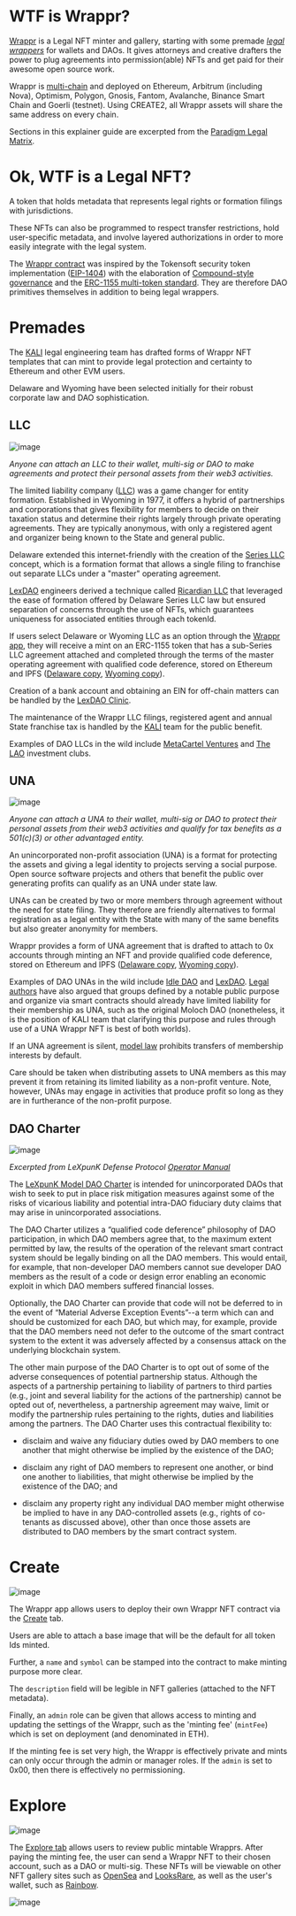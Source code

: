 # WTF is Wrappr?

[Wrappr](https://app.wrappr.wtf/) is a Legal NFT minter and gallery, starting with some premade *[legal wrappers](https://www.paradigm.xyz/2022/06/legal-options-for-daos)* for wallets and DAOs. It gives attorneys and creative drafters the power to plug agreements into permission(able) NFTs and get paid for their awesome open source work.

Wrappr is [multi-chain](https://github.com/kalidao/wrappr-ui/blob/main/src/constants/deployments.ts) and deployed on Ethereum, Arbitrum (including Nova), Optimism, Polygon, Gnosis, Fantom, Avalanche, Binance Smart Chain and Goerli (testnet). Using CREATE2, all Wrappr assets will share the same address on every chain.

Sections in this explainer guide are excerpted from the [Paradigm Legal Matrix](https://daos.paradigm.xyz/).

# Ok, WTF is a Legal NFT?

A token that holds metadata that represents legal rights or formation filings with jurisdictions. 

These NFTs can also be programmed to respect transfer restrictions, hold user-specific metadata, and involve layered authorizations in order to more easily integrate with the legal system. 

The [Wrappr contract](https://github.com/kalidao/wrappr/blob/main/contracts/Wrappr.sol) was inspired by the Tokensoft security token implementation ([EIP-1404](https://erc1404.org/)) with the elaboration of [Compound-style governance](https://github.com/compound-finance/compound-protocol/tree/master/contracts/Governance) and the [ERC-1155 multi-token standard](https://ethereum.org/en/developers/docs/standards/tokens/erc-1155/). They are therefore DAO primitives themselves in addition to being legal wrappers.

# Premades

The [KALI](https://www.kali.gg/) legal engineering team has drafted forms of Wrappr NFT templates that can mint to provide legal protection and certainty to Ethereum and other EVM users.

Delaware and Wyoming have been selected initially for their robust corporate law and DAO sophistication.

## LLC

![image](https://user-images.githubusercontent.com/92001561/186155486-cc3080ef-4555-4b2d-a254-f242b3afa753.png)

*Anyone can attach an LLC to their wallet, multi-sig or DAO to make agreements and protect their personal assets from their web3 activities.*

The limited liability company ([LLC](https://mirror.xyz/kalico.eth/vqfVO70rkW3_D7MQA7oKlcf5yErlHt2mRUsY62hNkT0)) was a game changer for entity formation. Established in Wyoming in 1977, it offers a hybrid of partnerships and corporations that gives flexibility for members to decide on their taxation status and determine their rights largely through private operating agreements. They are typically anonymous, with only a registered agent and organizer being known to the State and general public.

Delaware extended this internet-friendly with the creation of the [Series LLC](https://mirror.xyz/kalico.eth/PjwUyaJsHZIvJ3RfSMghcw_FS1ohrrQuXmD9XI5GJtk) concept, which is a formation format that allows a single filing to franchise out separate LLCs under a "master" operating agreement.

[LexDAO](https://www.lexdao.coop/) engineers derived a technique called [Ricardian LLC](https://ricardian.gitbook.io/ricardian-llc/) that leveraged the ease of formation offered by Delaware Series LLC law but ensured separation of concerns through the use of NFTs, which guarantees uniqueness for associated entities through each tokenId.

If users select Delaware or Wyoming LLC as an option through the [Wrappr app](https://app.wrappr.wtf/), they will receive a mint on an ERC-1155 token that has a sub-Series LLC agreement attached and completed through the terms of the master operating agreement with qualified code deference, stored on Ethereum and IPFS ([Delaware copy](https://del.llc.wrappr.documen.eth.link/), [Wyoming copy](https://wy.llc.wrappr.documen.eth.link/)).

Creation of a bank account and obtaining an EIN for off-chain matters can be handled by the [LexDAO Clinic](https://j6dn81d0m26.typeform.com/to/BXwMVdWX).

The maintenance of the Wrappr LLC filings, registered agent and annual State franchise tax is handled by the [KALI](https://www.kali.gg/) team for the public benefit.

Examples of DAO LLCs in the wild include [MetaCartel Ventures](https://github.com/metacartel/MCV/blob/master/Legal/Grimoire%20and%20Exhibits/MCV-Grimoire-Final-All-Exhihbits.pdf) and [The LAO](https://medium.com/openlawofficial/the-lao-a-for-profit-limited-liability-autonomous-organization-9eae89c9669c) investment clubs.

## UNA

![image](https://user-images.githubusercontent.com/92001561/186155339-ce520914-4cb0-46f7-bb17-3696d0093327.png)

*Anyone can attach a UNA to their wallet, multi-sig or DAO to protect their personal assets from their web3 activities and qualify for tax benefits as a 501(c)(3) or other advantaged entity.*

An unincorporated non-profit association (UNA) is a format for protecting the assets and giving a legal identity to projects serving a social purpose. Open source software projects and others that benefit the public over generating profits can qualify as an UNA under state law. 

UNAs can be created by two or more members through agreement without the need for state filing. They therefore are friendly alternatives to formal registration as a legal entity with the State with many of the same benefits but also greater anonymity for members. 

Wrappr provides a form of UNA agreement that is drafted to attach to 0x accounts through minting an NFT and provide qualified code deference, stored on Ethereum and IPFS ([Delaware copy](https://del.una.wrappr.documen.eth.link/), [Wyoming copy](https://wy.una.wrappr.documen.eth.link/)).

Examples of DAO UNAs in the wild include [Idle DAO](https://gov.idle.finance/t/legal-structure-for-the-idle-dao/682) and [LexDAO](https://lexdao.coop/). [Legal authors](https://github.com/LeXpunK-Army/LeXpunK_DAO_Defense_Protocol/blob/main/Operator's%20Manual%20-%20LeXpunK%20Legal%20Defense%20Protocol.pdf) have also argued that groups defined by a notable public purpose and organize via smart contracts should already have limited liability for their membership as UNA, such as the original Moloch DAO (nonetheless, it is the position of KALI team that clarifying this purpose and rules through use of a UNA Wrappr NFT is best of both worlds).

If an UNA agreement is silent, [model law](https://www.uniformlaws.org/viewdocument/final-act-149?CommunityKey=40227d3a-8b5d-47c2-8cd0-b0ec12da97f9&tab=librarydocuments) prohibits transfers of membership interests by default.

Care should be taken when distributing assets to UNA members as this may prevent it from retaining its limited liability as a non-profit venture. Note, however, UNAs may engage in activities that produce profit so long as they are in furtherance of the non-profit purpose.

## DAO Charter

![image](https://user-images.githubusercontent.com/92001561/186155234-6099e490-b635-4b0f-a583-425f41f47974.png)

*Excerpted from LeXpunK Defense Protocol [Operator Manual](https://github.com/LeXpunK-Army/LeXpunK_DAO_Defense_Protocol/blob/main/Operator's%20Manual%20-%20LeXpunK%20Legal%20Defense%20Protocol.pdf)*

The [LeXpunK Model DAO Charter](https://dev.wrappr.wtf/wrappr/1/0xa958f8d815a037e8ede8194dad70f9a3f3f94041) is intended for unincorporated DAOs that wish to seek to put in place risk mitigation measures against some of the risks of vicarious liability and potential intra-DAO fiduciary duty claims that may arise in unincorporated associations.

The DAO Charter utilizes a “qualified code deference” philosophy of DAO participation, in which DAO members agree that, to the maximum extent permitted by law, the results of the operation of the relevant smart contract system should be legally binding on all the DAO members. This would entail, for example, that non-developer DAO members cannot sue developer DAO members as the result of a code or design error enabling an economic exploit in which DAO members suffered financial losses. 

Optionally, the DAO Charter can provide that code will not be deferred to in the event of “Material Adverse Exception Events”--a term which can and should be customized for each DAO, but which may, for example, provide that the DAO members need not defer to the outcome of the smart contract system to the extent it was adversely affected by a consensus attack on the underlying blockchain system.

The other main purpose of the DAO Charter is to opt out of some of the adverse consequences of potential partnership status. Although the aspects of a partnership pertaining to liability of partners to third parties (e.g., joint and several liability for the actions of the partnership) cannot be opted out of, nevertheless, a partnership agreement may waive, limit or modify the partnership rules pertaining to the rights, duties and liabilities among the partners. The DAO Charter uses this contractual flexibility to:

* disclaim and waive any fiduciary duties owed by DAO members to one another that might otherwise be implied by the existence of the DAO;

* disclaim any right of DAO members to represent one another, or bind one another to liabilities, that might otherwise be implied by the existence of the DAO; and

* disclaim any property right any individual DAO member might otherwise be implied to have in any DAO-controlled assets (e.g., rights of co-tenants as discussed above), other than once those assets are distributed to DAO members by the smart contract system.

# Create

![image](https://user-images.githubusercontent.com/92001561/185824141-0ca61586-3baf-48b0-b262-01824c3f4234.png)

The Wrappr app allows users to deploy their own Wrappr NFT contract via the [Create](https://app.wrappr.wtf/create) tab. 

Users are able to attach a base image that will be the default for all token Ids minted. 

Further, a `name` and `symbol` can be stamped into the contract to make minting purpose more clear. 

The `description` field will be legible in NFT galleries (attached to the NFT metadata). 

Finally, an `admin` role can be given that allows access to minting and updating the settings of the Wrappr, such as the 'minting fee' (`mintFee`) which is set on deployment (and denominated in ETH). 

If the minting fee is set very high, the Wrappr is effectively private and mints can only occur through the admin or manager roles. If the `admin` is set to 0x00, then there is effectively no permissioning.

# Explore

![image](https://user-images.githubusercontent.com/92001561/185830304-698a4c2b-1da2-4a12-93d4-edec8830b940.png)

The [Explore tab](https://app.wrappr.wtf/explore) allows users to review public mintable Wrapprs. After paying the minting fee, the user can send a Wrappr NFT to their chosen account, such as a DAO or multi-sig. These NFTs will be viewable on other NFT gallery sites such as [OpenSea](https://opensea.io/) and [LooksRare](https://looksrare.org/), as well as the user's wallet, such as [Rainbow](https://rainbow.me/).

![image](https://user-images.githubusercontent.com/92001561/185830350-dcaaad99-b17a-4a04-aa2a-03c2df5ede25.png)

